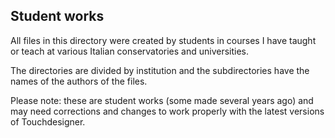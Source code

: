 ## Student works

All files in this directory were created by students in courses I have taught or teach at various Italian conservatories and universities.

The directories are divided by institution and the subdirectories have the names of the authors of the files.

Please note: these are student works (some made several years ago) and may need corrections and changes to work properly with the latest versions of Touchdesigner.